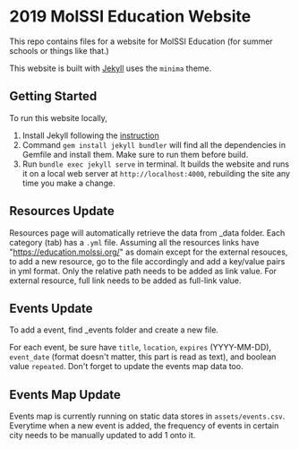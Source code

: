 # 2019 MolSSI Education Website

This repo contains files for a website for MolSSI Education (for summer schools or things like that.)

This website is built with [Jekyll](https://jekyllrb.com/) uses the `minima` theme.

## Getting Started

To run this website locally,
1. Install Jekyll following the [instruction](https://jekyllrb.com/docs/installation/)
2. Command `gem install jekyll bundler` will find all the dependencies in Gemfile and install them. Make sure to run them before build.
3. Run `bundle exec jekyll serve` in terminal. It builds the website and runs it on a local web server at `http://localhost:4000`, rebuilding the site any time you make a change.


## Resources Update

Resources page will automatically retrieve the data from _data folder. Each category (tab) has a `.yml` file. Assuming all the resources links have "https://education.molssi.org/" as domain except for the external resouces, to add a new resource, go to the file accordingly and add a key/value pairs in yml format. Only the relative path needs to be added as link value. For external resource, full link needs to be added as full-link value.

## Events Update

To add a event, find _events folder and create a new file.

For each event, be sure have `title`, `location`, `expires` (YYYY-MM-DD), `event_date` (format doesn't matter, this part is read as text), and boolean value `repeated`. Don't forget to update the events map data too.

## Events Map Update
Events map is currently running on static data stores in `assets/events.csv`. Everytime when a new event is added, the frequency of events in certain city needs to be manually updated to add 1 onto it.